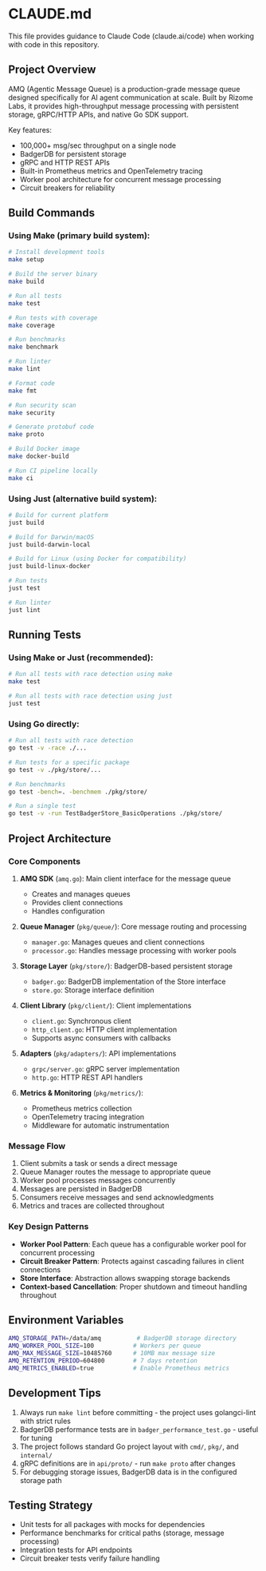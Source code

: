 # CLAUDE.md

This file provides guidance to Claude Code (claude.ai/code) when working with code in this repository.

## Project Overview

AMQ (Agentic Message Queue) is a production-grade message queue designed specifically for AI agent communication at scale. Built by Rizome Labs, it provides high-throughput message processing with persistent storage, gRPC/HTTP APIs, and native Go SDK support.

Key features:
- 100,000+ msg/sec throughput on a single node
- BadgerDB for persistent storage
- gRPC and HTTP REST APIs
- Built-in Prometheus metrics and OpenTelemetry tracing
- Worker pool architecture for concurrent message processing
- Circuit breakers for reliability

## Build Commands

### Using Make (primary build system):
```bash
# Install development tools
make setup

# Build the server binary
make build

# Run all tests
make test

# Run tests with coverage
make coverage

# Run benchmarks  
make benchmark

# Run linter
make lint

# Format code
make fmt

# Run security scan
make security

# Generate protobuf code
make proto

# Build Docker image
make docker-build

# Run CI pipeline locally
make ci
```

### Using Just (alternative build system):
```bash
# Build for current platform
just build

# Build for Darwin/macOS
just build-darwin-local

# Build for Linux (using Docker for compatibility)
just build-linux-docker

# Run tests
just test

# Run linter
just lint
```

## Running Tests

### Using Make or Just (recommended):
```bash
# Run all tests with race detection using make
make test

# Run all tests with race detection using just
just test
```

### Using Go directly:
```bash
# Run all tests with race detection
go test -v -race ./...

# Run tests for a specific package
go test -v ./pkg/store/...

# Run benchmarks
go test -bench=. -benchmem ./pkg/store/

# Run a single test
go test -v -run TestBadgerStore_BasicOperations ./pkg/store/
```

## Project Architecture

### Core Components

1. **AMQ SDK** (`amq.go`): Main client interface for the message queue
   - Creates and manages queues
   - Provides client connections
   - Handles configuration

2. **Queue Manager** (`pkg/queue/`): Core message routing and processing
   - `manager.go`: Manages queues and client connections
   - `processor.go`: Handles message processing with worker pools

3. **Storage Layer** (`pkg/store/`): BadgerDB-based persistent storage
   - `badger.go`: BadgerDB implementation of the Store interface
   - `store.go`: Storage interface definition

4. **Client Library** (`pkg/client/`): Client implementations
   - `client.go`: Synchronous client
   - `http_client.go`: HTTP client implementation
   - Supports async consumers with callbacks

5. **Adapters** (`pkg/adapters/`): API implementations
   - `grpc/server.go`: gRPC server implementation
   - `http.go`: HTTP REST API handlers

6. **Metrics & Monitoring** (`pkg/metrics/`):
   - Prometheus metrics collection
   - OpenTelemetry tracing integration
   - Middleware for automatic instrumentation

### Message Flow

1. Client submits a task or sends a direct message
2. Queue Manager routes the message to appropriate queue
3. Worker pool processes messages concurrently
4. Messages are persisted in BadgerDB
5. Consumers receive messages and send acknowledgments
6. Metrics and traces are collected throughout

### Key Design Patterns

- **Worker Pool Pattern**: Each queue has a configurable worker pool for concurrent processing
- **Circuit Breaker Pattern**: Protects against cascading failures in client connections
- **Store Interface**: Abstraction allows swapping storage backends
- **Context-based Cancellation**: Proper shutdown and timeout handling throughout

## Environment Variables

```bash
AMQ_STORAGE_PATH=/data/amq          # BadgerDB storage directory
AMQ_WORKER_POOL_SIZE=100           # Workers per queue
AMQ_MAX_MESSAGE_SIZE=10485760      # 10MB max message size
AMQ_RETENTION_PERIOD=604800        # 7 days retention
AMQ_METRICS_ENABLED=true           # Enable Prometheus metrics
```

## Development Tips

1. Always run `make lint` before committing - the project uses golangci-lint with strict rules
2. BadgerDB performance tests are in `badger_performance_test.go` - useful for tuning
3. The project follows standard Go project layout with `cmd/`, `pkg/`, and `internal/`
4. gRPC definitions are in `api/proto/` - run `make proto` after changes
5. For debugging storage issues, BadgerDB data is in the configured storage path

## Testing Strategy

- Unit tests for all packages with mocks for dependencies
- Performance benchmarks for critical paths (storage, message processing)
- Integration tests for API endpoints
- Circuit breaker tests verify failure handling